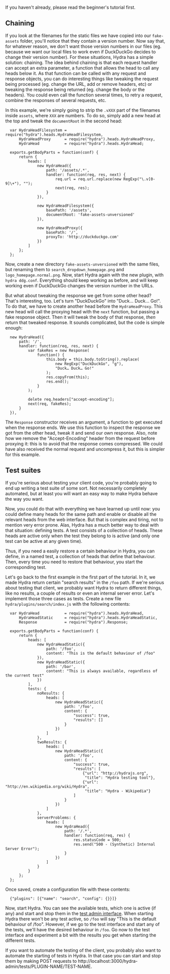 If you haven't already, please read the beginner's tutorial first.

Chaining
--------

If you look at the filenames for the static files we have copied into
our `fake-assets` folder, you'll notice that they contain a version
number. Now say that, for whatever reason, we don't want those version
numbers in our files (eg. because we want our local files to work even
if DuckDuckGo decides to change their version number). For these
situations, Hydra has a simple solution: chaining. The idea behind
chaining is that each request handler can accept an extra parameter, a
function that allows the head to call any heads below it. As that
function can be called with any request and response objects, you can
do interesting things like tweaking the request being processed
(eg. change the URL, add or remove headers, etc) or tweaking the
response being returned (eg. change the body or the headers). You
could even call the function several times, to retry a request,
combine the responses of several requests, etc.

In this example, we're simply going to strip the `.vXXX` part of the
filenames inside `assets`, where `XXX` are numbers. To do so, simply
add a new head at the top and tweak the `documentRoot` in the second
head:

      var HydraHeadFilesystem = require("hydra").heads.HydraHeadFilesystem,
          HydraHeadProxy      = require("hydra").heads.HydraHeadProxy,
          HydraHead           = require("hydra").heads.HydraHead;

      exports.getBodyParts = function(conf) {
          return {
              heads: [
                  new HydraHead({
                      path: '/assets/.*',
                      handler: function(req, res, next) {
                          req.url = req.url.replace(new RegExp("\.v[0-9]\+"), "");
                          next(req, res);
                      }
                  }),

                  new HydraHeadFilesystem({
                      basePath: '/assets',
                      documentRoot: 'fake-assets-unversioned'
                  }),

                  new HydraHeadProxy({
                      basePath: '/',
                      proxyTo: 'http://duckduckgo.com'
                  })
              ]
          };
      };


Now, create a new directory `fake-assets-unversioned` with the same
files, but renaming them to `search_dropdown_homepage.png` and
`logo_homepage.normal.png`. Now, start Hydra again with the new
plugin, with `hydra ddg.conf`. Everything should keep working as
before, and will keep working even if DuckDuckGo changes the version
number in the URLs.

But what about tweaking the response we get from some other head?
That's interesting, too. Let's turn "DuckDuckGo" into "Duck… Duck…
Go!". To do that, we have to create another head before the
`HydraHeadProxy`. This new head will call the proxying head with the
`next` function, but passing a fake response object. Then it will
tweak the body of that response, _then_ return that tweaked
response. It sounds complicated, but the code is simple enough:

      new HydraHead({
          path: '/',
          handler: function(req, res, next) {
              var fakeRes = new Response(
                  function() {
                      this.body = this.body.toString().replace(
                          new RegExp("DuckDuckGo", "g"),
                          "Duck… Duck… Go!"
                      );
                      res.copyFrom(this);
                      res.end();
                  }
              );
      
              delete req.headers["accept-encoding"];
              next(req, fakeRes);
          }
      }),

The `Response` constructor receives an argument, a function to get
executed when the response ends. We use this function to inspect the
response we got from the other head, tweak it and send our own
response. Also, note how we remove the "Accept-Encoding" header from
the request before proxying it: this is to avoid that the response
comes compressed. We could have also received the normal request and
uncompress it, but this is simpler for this example.


Test suites
-----------

If you're serious about testing your client code, you're probably
going to end up writing a test suite of some sort. Not necessarily
completely automated, but at least you will want an easy way to make
Hydra behave the way you want.

Now, you could do that with everything we have learned up until now:
you could define many heads for the same path and enable or disable
all the relevant heads from the web interface. But that is complex and
tiring, not to mention very error prone. Alas, Hydra has a much better
way to deal with that situation: defining tests. A test consists of a
collection of heads. These heads are active only when the test they
belong to is active (and only one test can be active at any given
time).

Thus, if you need a easily restore a certain behaviour in Hydra, you
can define, in a named test, a collection of heads that define that
behaviour. Then, every time you need to restore that behaviour, you
start the corresponding test.

Let's go back to the first example in the first part of the
tutorial. In it, we made Hydra return certain "search results" in the
`/foo` path. If we're serious about testing that client, we probably
want Hydra to return different things, like no results, a couple of
results or even an internal server error. Let's implement those three
cases as tests. Create a new file `hydra/plugins/search/index.js` with
the following contents:

      var HydraHead           = require("hydra").heads.HydraHead,
          HydraHeadStatic     = require("hydra").heads.HydraHeadStatic,
          Response            = require("hydra").Response;

      exports.getBodyParts = function(conf) {
          return {
              heads: [
                  new HydraHeadStatic({
                      path: '/foo',
                      content: "This is the default behaviour of /foo"
                  }),
                  new HydraHeadStatic({
                      path: '/bar',
                      content: "This is always available, regardless of the current test"
                  })
              ],
              tests: {
                  noResults: {
                      heads: [
                          new HydraHeadStatic({
                              path: '/foo',
                              content: {
                                  "success": true,
                                  "results": []
                              }
                          })
                      ]
                  },
                  twoResults: {
                      heads: [
                          new HydraHeadStatic({
                              path: '/foo',
                              content: {
                                  "success": true,
                                  "results": [
                                      {"url": "http://hydrajs.org",
                                       "title": "Hydra testing tool"},
                                      {"url": "http://en.wikipedia.org/wiki/Hydra",
                                       "title": "Hydra - Wikipedia"}
                                  ]
                              }
                          })
                      ]
                  },
                  serverProblems: {
                      heads: [
                          new HydraHead({
                              path: '/.*',
                              handler: function(req, res) {
                                  res.statusCode = 500;
                                  res.send("500 - (Synthetic) Internal Server Error");
                              }
                          })
                      ]
                  }
              }
          };
      };

Once saved, create a configuration file with these contents:

      {"plugins": [{"name": "search", "config": {}}]}

Now, start Hydra. You can see the available tests, which one is active
(if any) and start and stop them in the [test admin
interface](http://localhost:3000/hydra-admin/tests). When starting
Hydra there won't be any test active, so `/foo` will say "This is the
default behaviour of /foo". However, if we go to the test interface
and start any of the tests, we'll have the desired behaviour in
`/foo`. Go now to the test interface and experiment a bit with the
results you get when starting the different tests.

If you want to automate the testing of the client, you probably also
want to automate the starting of tests in Hydra. In that case you can
start and stop them by making POST requests to
http://localhost:3000/hydra-admin/tests/PLUGIN-NAME/TEST-NAME.
